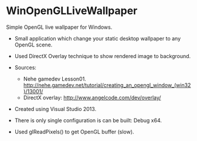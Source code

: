 # WinOpenGLLiveWallpaper
Simple OpenGL live wallpaper for Windows. 
 
 - Small application which change your static desktop wallpaper to any OpenGL scene. 
 - Used DirectX Overlay technique to show rendered image to background.
 
 - Sources: 
   - Nehe gamedev Lesson01. http://nehe.gamedev.net/tutorial/creating_an_opengl_window_(win32)/13001/
   - DirectX overlay:       http://www.angelcode.com/dev/overlay/
 
 - Created using Visual Studio 2013.   
 - There is only single configuration is can be built: Debug x64.
 - Used glReadPixels() to get OpenGL buffer (slow).
